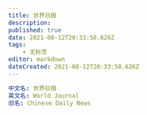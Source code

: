 ```yaml
---
title: 世界日报
description: 
published: true
date: 2021-08-12T20:33:58.626Z
tags:
    - 无标签
editor: markdown
dateCreated: 2021-08-12T20:33:58.626Z
---
```


```YAML
中文名: 世界日报
英文名: World Journal
旧名: Chinese Daily News
```


